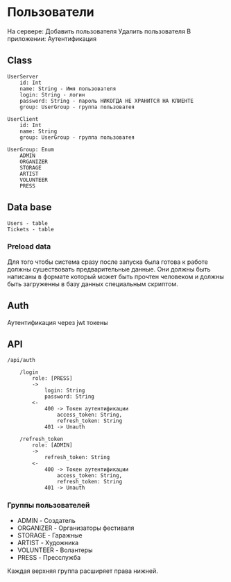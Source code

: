 # Пользователи
На сервере:
	Добавить пользователя
	Удалить пользователя
В приложении:
	Аутентификация

## Class

	UserServer 
		id: Int
		name: String - Имя пользователя
		login: String - логин
		password: String - пароль НИКОГДА НЕ ХРАНИТСЯ НА КЛИЕНТЕ
		group: UserGroup - группа пользоватея

	UserClient 
		id: Int
		name: String 
		group: UserGroup - группа пользоватея

	UserGroup: Enum
		ADMIN
		ORGANIZER  
		STORAGE
		ARTIST
		VOLUNTEER
		PRESS

## Data base
	
	Users - table
	Tickets - table

### Preload data
Для того чтобы система сразу после запуска была готова к работе должны сушествовать предварительные данные.
Они должны быть написаны в формате который может быть прочтен человеком и должны быть загруженны в базу данных специальным скриптом.

## Auth
Аутентификация через jwt токены

## API 

	/api/auth

		/login 
			role: [PRESS]
			-> 
				login: String
				password: String
			<- 
				400 -> Токен аутентификации
					access_token: String,
					refresh_token: String
				401 -> Unauth

		/refresh_token
			role: [ADMIN]
			->
				refresh_token: String
			<-
				400 -> Токен аутентификации
					access_token: String,
					refresh_token: String
				401 -> Unauth

### Группы пользователей
* ADMIN - Создатель
* ORGANIZER - Организаторы фестиваля  
* STORAGE - Гаражные
* ARTIST - Художника
* VOLUNTEER - Волантеры
* PRESS - Пресслужба

Каждая верхняя группа расширяет права нижней.
